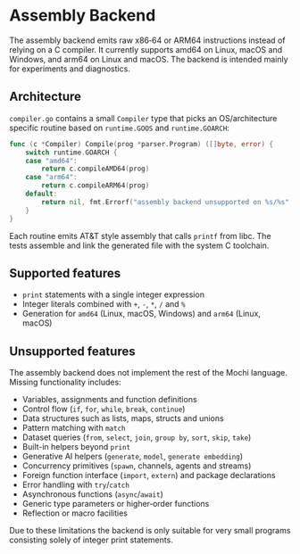 # Assembly Backend

The assembly backend emits raw x86‑64 or ARM64 instructions instead of relying on a C compiler. It currently supports amd64 on Linux, macOS and Windows, and arm64 on Linux and macOS. The backend is intended mainly for experiments and diagnostics.

## Architecture

`compiler.go` contains a small `Compiler` type that picks an OS/architecture specific routine based on `runtime.GOOS` and `runtime.GOARCH`:

```go
func (c *Compiler) Compile(prog *parser.Program) ([]byte, error) {
    switch runtime.GOARCH {
    case "amd64":
        return c.compileAMD64(prog)
    case "arm64":
        return c.compileARM64(prog)
    default:
        return nil, fmt.Errorf("assembly backend unsupported on %s/%s", runtime.GOOS, runtime.GOARCH)
    }
}
```

Each routine emits AT&T style assembly that calls `printf` from libc. The tests assemble and link the generated file with the system C toolchain.

## Supported features

- `print` statements with a single integer expression
- Integer literals combined with `+`, `-`, `*`, `/` and `%`
- Generation for `amd64` (Linux, macOS, Windows) and `arm64` (Linux, macOS)

## Unsupported features

The assembly backend does not implement the rest of the Mochi language. Missing functionality includes:

- Variables, assignments and function definitions
- Control flow (`if`, `for`, `while`, `break`, `continue`)
- Data structures such as lists, maps, structs and unions
- Pattern matching with `match`
- Dataset queries (`from`, `select`, `join`, `group by`, `sort`, `skip`, `take`)
- Built-in helpers beyond `print`
- Generative AI helpers (`generate`, `model`, `generate embedding`)
- Concurrency primitives (`spawn`, channels, agents and streams)
- Foreign function interface (`import`, `extern`) and package declarations
- Error handling with `try`/`catch`
- Asynchronous functions (`async`/`await`)
- Generic type parameters or higher‑order functions
- Reflection or macro facilities

Due to these limitations the backend is only suitable for very small programs consisting solely of integer print statements.
